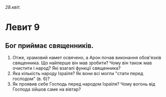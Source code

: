 
_28.квіт._

# Левит 9

## Бог приймає священників.
1. Отже, храмовий намет освячено, а Арон почав виконання обов'язків священника. Що найперше він мав зробити? Чому він також мав очистити і народ? Які взагалі функції священника?
2. Яка кількість народу Ізраїля? Як вони всі могли "стати перед господом" (в. 6)?
3. Як проявив себе Господь перед народом Ізраїля? Чому вогонь від Господа зійшов саме на вівтар?
